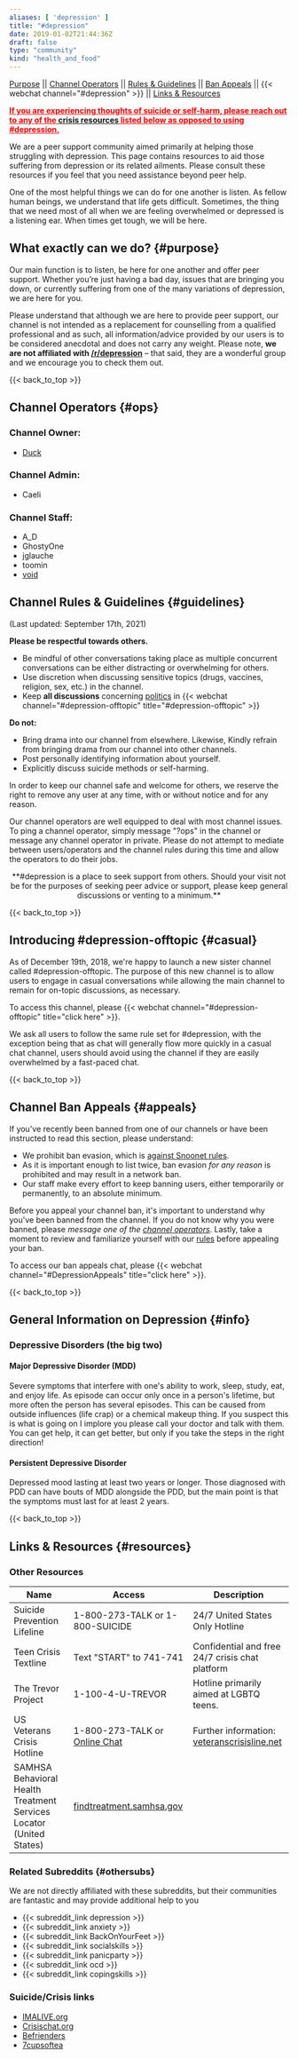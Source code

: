 ```yaml
---
aliases: [ 'depression' ]
title: "#depression"
date: 2019-01-02T21:44:36Z
draft: false
type: "community"
kind: "health_and_food"
---
```


[Purpose](#purpose) || [Channel Operators](#ops) || [Rules & Guidelines](#guidelines) || [Ban Appeals](#appeals) || {{< webchat channel="#depression" >}} || [Links & Resources](#resources)

**<span style="color: red; text-decoration: underline;">If you are experiencing thoughts of suicide or self-harm, please reach out to any of the [crisis resources](#resources) listed below as opposed to using #depression.</span>**

We are a peer support community aimed primarily at helping those struggling with depression. This page contains resources to aid those suffering from depression or its related ailments. Please consult these resources if you feel that you need assistance beyond peer help.

One of the most helpful things we can do for one another is listen. As fellow human beings, we understand that life gets difficult. Sometimes, the thing that we need most of all when we are feeling overwhelmed or depressed is a listening ear. When times get tough, we will be here.

## What exactly can we do? {#purpose}

Our main function is to listen, be here for one another and offer peer support. Whether you’re just having a bad day, issues that are bringing you down, or currently suffering from one of the many variations of depression, we are here for you.

Please understand that although we are here to provide peer support, our channel is not intended as a replacement for counselling from a qualified professional and as such, all information/advice provided by our users is to be considered anecdotal and does not carry any weight. Please note, **we are not affiliated with [/r/depression](https://reddit.com/r/depression)** – that said, they are a wonderful group and we encourage you to check them out.

{{< back_to_top >}}

## Channel Operators {#ops}
### Channel Owner: 
- [Duck](/staff/duck)

### Channel Admin: 
- Caeli

### Channel Staff: 
- A_D
- GhostyOne
- jglauche
- toomin
- [void](/staff/void)


## Channel Rules & Guidelines {#guidelines}
(Last updated: September 17th, 2021)

**Please be respectful towards others.**

- Be mindful of other conversations taking place as multiple concurrent conversations can be either distracting or overwhelming for others.
- Use discretion when discussing sensitive topics (drugs, vaccines, religion, sex, etc.) in the channel.
- Keep **all discussions** concerning [politics](https://en.wikipedia.org/wiki/Politics) in {{< webchat channel="#depression-offtopic" title="#depression-offtopic" >}}

**Do not:**

- Bring drama into our channel from elsewhere. Likewise, Kindly refrain from bringing drama from our channel into other channels.
- Post personally identifying information about yourself.
- Explicitly discuss suicide methods or self-harming.


In order to keep our channel safe and welcome for others, we reserve the right to remove any user at any time, with or without notice and for any reason.

Our channel operators are well equipped to deal with most channel issues. To ping a channel operator, simply message "?ops" in the channel or message any channel operator in private. Please do not attempt to mediate between users/operators and the channel rules during this time and allow the operators to do their jobs.

<center>**#depression is a place to seek support from others. Should your visit not be for the purposes of seeking peer advice or support, please keep general discussions or venting to a minimum.**</center>

{{< back_to_top >}}

## Introducing #depression-offtopic {#casual}
As of December 19th, 2018, we're happy to launch a new sister channel called #depression-offtopic. The purpose of this new channel is to allow users to engage in casual conversations while allowing the main channel to remain for on-topic discussions, as necessary.

To access this channel, please {{< webchat channel="#depression-offtopic" title="click here" >}}.

We ask all users to follow the same rule set for #depression, with the exception being that as chat will generally flow more quickly in a casual chat channel, users should avoid using the channel if they are easily overwhelmed by a fast-paced chat.

{{< back_to_top >}}

## Channel Ban Appeals {#appeals}
If you've recently been banned from one of our channels or have been instructed to read this section, please understand:

- We prohibit ban evasion, which is [against Snoonet rules](/rules).
- As it is important enough to list twice, ban evasion *for any reason* is prohibited and may result in a network ban.
- Our staff make every effort to keep banning users, either temporarily or permanently, to an absolute minimum.


Before you appeal your channel ban, it's important to understand why you've been banned from the channel. If you do not know why you were banned, please *message one of the [channel operators](#ops)*. Lastly, take a moment to review and familiarize yourself with our [rules](#rules) before appealing your ban.

To access our ban appeals chat, please {{< webchat channel="#DepressionAppeals" title="click here" >}}.

{{< back_to_top >}}

##  General Information on Depression {#info}

### Depressive Disorders (the big two)

#### Major Depressive Disorder (MDD)

Severe symptoms that interfere with one's ability to work, sleep, study, eat, and enjoy life. As episode can occur only once in a person's lifetime, but more often the person has several episodes. This can be caused from outside influences (life crap) or a chemical makeup thing. If you suspect this is what is going on I implore you please call your doctor and talk with them. You can get help, it can get better, but only if you take the steps in the right direction!

#### Persistent Depressive Disorder

Depressed mood lasting at least two years or longer. Those diagnosed with PDD can have bouts of MDD alongside the PDD, but the main point is that the symptoms must last for at least 2 years.

{{< back_to_top >}}

## Links & Resources {#resources}

### Other Resources
| Name | Access | Description |
| ---- | ------ | ----------- |
| Suicide Prevention Lifeline | 1-800-273-TALK or 1-800-SUICIDE | 24/7 United States Only Hotline |
| Teen Crisis Textline        | Text "START" to 741-741         | Confidential and free 24/7 crisis chat platform |
| The Trevor Project          | 1-100-4-U-TREVOR                | Hotline primarily aimed at LGBTQ teens. |
| US Veterans Crisis Hotline  | 1-800-273-TALK or [Online Chat](http://www.veteranscrisisline.net) | Further information: [veteranscrisisline.net](http://www.veteranscrisisline.net)
| SAMHSA Behavioral Health Treatment Services Locator (United States) | [findtreatment.samhsa.gov](https://findtreatment.samhsa.gov) |

### Related Subreddits {#othersubs}
We are not directly affiliated with these subreddits, but their communities are fantastic and may provide additional help to you

- {{< subreddit_link depression >}}
- {{< subreddit_link anxiety >}}
- {{< subreddit_link BackOnYourFeet >}}
- {{< subreddit_link socialskills >}}
- {{< subreddit_link panicparty >}}
- {{< subreddit_link ocd >}}
- {{< subreddit_link copingskills >}}

### Suicide/Crisis links
- [IMALIVE.org](https://www.imalive.org)
- [Crisischat.org](http://www.crisischat.org)
- [Befrienders](http://www.befrienders.org)
- [7cupsoftea](http://www.7cupsoftea.com)
